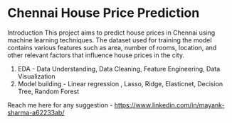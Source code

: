 # Chennai House Price Prediction


Introduction
This project aims to predict house prices in Chennai using machine learning techniques. The dataset used for training the model contains various features such as area, number of rooms, location, and other relevant factors that influence house prices in the city.

1. EDA - Data Understanding, Data Cleaning, Feature Engineering, Data Visualization
2. Model building - Linear regression , Lasso, Ridge, Elasticnet, Decision Tree, Random Forest

Reach me here for any suggestion -
https://www.linkedin.com/in/mayank-sharma-a62233ab/
